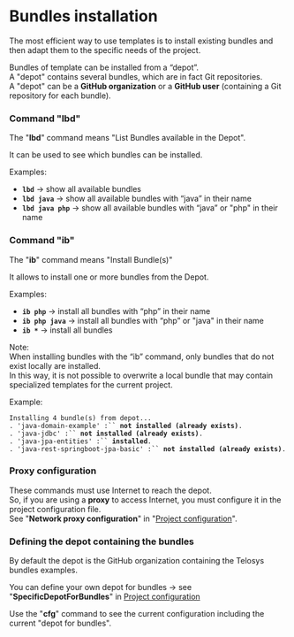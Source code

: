 # Bundles installation

The most efficient way to use templates is to install existing bundles and then adapt them to the specific needs of the project.

Bundles of template can be installed from a “depot”. \
A "depot" contains several bundles, which are in fact Git repositories. \
A "depot" can be a **GitHub organization** or a **GitHub user** (containing a Git repository for each bundle).

### Command "lbd" <a href="#command-lmd" id="command-lmd"></a>

The "**lbd**" command means "List Bundles available in the Depot".

It can be used to see which bundles can be installed.

Examples:

* **`lbd`**   -> show all available bundles&#x20;
* **`lbd java`**  -> show all available bundles with “java” in their name
* **`lbd java php`**  -> show all available bundles with “java” or "php" in their name

### Command "ib" <a href="#command-im" id="command-im"></a>

The "**ib**" command means "Install Bundle(s)"&#x20;

It allows to install one or more bundles from the Depot.

Examples:

* **`ib php`**  -> install all bundles with “php” in their name
* **`ib php java`** -> install all bundles with “php” or "java" in their name
* **`ib *`** -> install all bundles&#x20;

Note: \
When installing bundles with the “ib” command, only bundles that do not exist locally are installed.\
In this way, it is not possible to overwrite a local bundle that may contain specialized templates for the current project.

Example:

`Installing 4 bundle(s) from depot...` \
`. 'java-domain-example' :`` `**`not installed (already exists)`**`.` \
`. 'java-jdbc' :`` `**`not installed (already exists)`**`.` \
`. 'java-jpa-entities' :`` `**`installed`**`.` \
`. 'java-rest-springboot-jpa-basic' :`` `**`not installed (already exists)`**`.`



### Proxy configuration

These commands must use Internet to reach the depot. \
So, if you are using a **proxy** to access Internet, you must configure it in the project configuration file. \
See "**Network proxy configuration**" in "[Project configuration](../configuration-and-variables.md)".



### Defining the depot containing the bundles

By default the depot is the GitHub organization containing the Telosys bundles examples.

You can define your own depot for bundles -> see "**SpecificDepotForBundles**" in [Project configuration](../configuration-and-variables.md)

Use the "**cfg**" command to see the current configuration including the current "depot for bundles".



